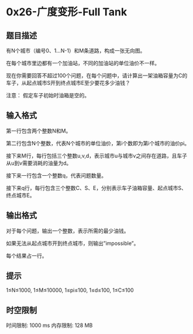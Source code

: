 # 0x26-广度变形-Full Tank

## 题目描述

有N个城市（编号0、1…N-1）和M条道路，构成一张无向图。

在每个城市里边都有一个加油站，不同的加油站的单位油价不一样。

现在你需要回答不超过100个问题，在每个问题中，请计算出一架油箱容量为C的车子，从起点城市S开到终点城市E至少要花多少油钱？

注意： 假定车子初始时油箱是空的。

## 输入格式

第一行包含两个整数N和M。

第二行包含N个整数，代表N个城市的单位油价，第i个数即为第i个城市的油价pi。

接下来M行，每行包括三个整数u,v,d，表示城市u与城市v之间存在道路，且车子从u到v需要消耗的油量为d。

接下来一行包含一个整数q，代表问题数量。

接下来q行，每行包含三个整数C、S、E，分别表示车子油箱容量、起点城市S、终点城市E。

## 输出格式

对于每个问题，输出一个整数，表示所需的最少油钱。

如果无法从起点城市开到终点城市，则输出”impossible”。

每个结果占一行。

## 提示

1≤N≤1000,
1≤M≤10000,
1≤pi≤100,
1≤d≤100,
1≤C≤100

## 时空限制

时间限制: 1000 ms
内存限制: 128 MB
